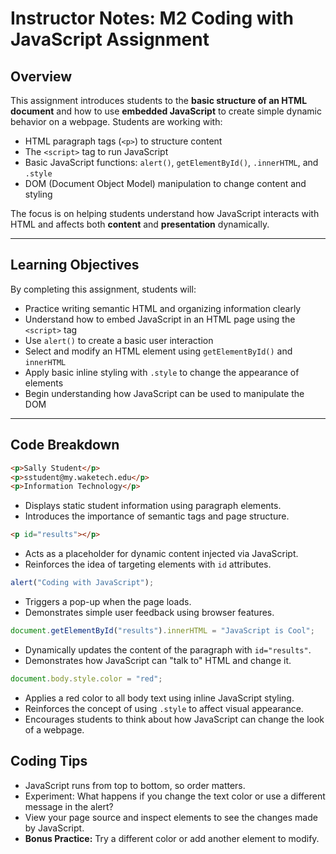 # Instructor Notes: M2 Coding with JavaScript Assignment

## Overview

This assignment introduces students to the **basic structure of an HTML document** and how to use **embedded JavaScript** to create simple dynamic behavior on a webpage. Students are working with:

- HTML paragraph tags (`<p>`) to structure content
- The `<script>` tag to run JavaScript
- Basic JavaScript functions: `alert()`, `getElementById()`, `.innerHTML`, and `.style`
- DOM (Document Object Model) manipulation to change content and styling

The focus is on helping students understand how JavaScript interacts with HTML and affects both **content** and **presentation** dynamically.

---

## Learning Objectives

By completing this assignment, students will:

- Practice writing semantic HTML and organizing information clearly
- Understand how to embed JavaScript in an HTML page using the `<script>` tag
- Use `alert()` to create a basic user interaction
- Select and modify an HTML element using `getElementById()` and `innerHTML`
- Apply basic inline styling with `.style` to change the appearance of elements
- Begin understanding how JavaScript can be used to manipulate the DOM

---

## Code Breakdown

```html
<p>Sally Student</p>
<p>sstudent@my.waketech.edu</p>
<p>Information Technology</p>
```

- Displays static student information using paragraph elements.
- Introduces the importance of semantic tags and page structure.

```html
<p id="results"></p>
```

- Acts as a placeholder for dynamic content injected via JavaScript.
- Reinforces the idea of targeting elements with `id` attributes.

```javascript
alert("Coding with JavaScript");
```

- Triggers a pop-up when the page loads.
- Demonstrates simple user feedback using browser features.

```javascript
document.getElementById("results").innerHTML = "JavaScript is Cool";
```

- Dynamically updates the content of the paragraph with `id="results"`.
- Demonstrates how JavaScript can "talk to" HTML and change it.

```javascript
document.body.style.color = "red";
```

- Applies a red color to all body text using inline JavaScript styling.
- Reinforces the concept of using `.style` to affect visual appearance.
- Encourages students to think about how JavaScript can change the look of a webpage.


## Coding Tips
- JavaScript runs from top to bottom, so order matters.
- Experiment: What happens if you change the text color or use a different message in the alert?
- View your page source and inspect elements to see the changes made by JavaScript.
- **Bonus Practice:** Try a different color or add another element to modify.

